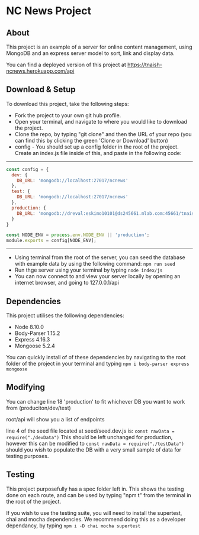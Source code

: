 # NC News Project

## About

This project is an example of a server for online content management, using MongoDB and an express server model to sort, link and display data.

You can find a deployed version of this project at https://tnaish-ncnews.herokuapp.com/api

## Download & Setup

To download this project, take the following steps:

- Fork the project to your own git hub profile.
- Open your terminal, and navigate to where you would like to download the project.
- Clone the repo, by typing "git clone" and then the URL of your repo (you can find this by clicking the green 'Clone or Download' button)
- config - You should set up a config folder in the root of the project. Create an index.js file inside of this, and paste in the following code:

----------------------------------------------------------------------------------
```javascript
const config = {
  dev: {
    DB_URL: 'mongodb://localhost:27017/ncnews'
  },
  test: {
    DB_URL: 'mongodb://localhost:27017/ncnews'
  },
  production: {
    DB_URL: 'mongodb://dreval:eskimo10101@ds245661.mlab.com:45661/tnaish_ncnews'  
  }
}

const NODE_ENV = process.env.NODE_ENV || 'production';
module.exports = config[NODE_ENV];
```
----------------------------------------------------------------------------------

- Using terminal from the root of the server, you can seed the database with example data by using the following command:
`npm run seed`
- Run thge server using your terminal by typing `node index/js`
- You can now connect to and view your server locally by opening an internet browser, and going to 127.0.0.1/api

## Dependencies

This project utilises the following dependencies:
- Node 8.10.0
- Body-Parser 1.15.2
- Express 4.16.3
- Mongoose 5.2.4

You can quickly install of of these dependencies by navigating to the root folder of the project in your terminal and typing `npm i body-parser express mongoose`

## Modifying

You can change line 18 'production' to fit whichever DB you want to work from (produciton/dev/test)

root/api will show you a list of endpoints

line 4 of the seed file located at seed/seed.dev.js is:
`const rawData = require("./devData")` 
This should be left unchanged for production, however this can be modified to 
`const rawData = require("./testData")`
should you wish to populate the DB with a very small sample of data for testing purposes.

## Testing

This project purposefully has a spec folder left in. This shows the testing done on each route, and can be used by typing "npm t" from the terminal in the root of the project.

If you wish to use the testing suite, you will need to install the supertest, chai and mocha dependencies. We recommend doing this as a developer dependancy, by typing `npm i -D chai mocha supertest`